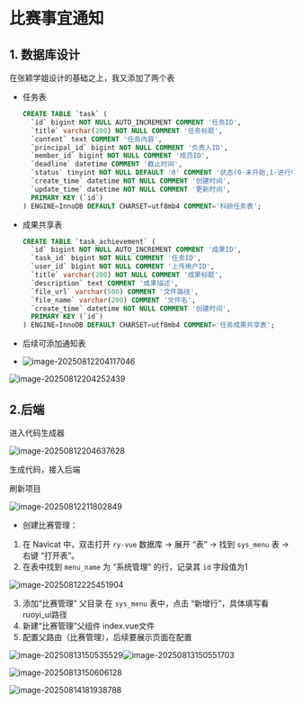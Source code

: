 # 比赛事宜通知

## 1. 数据库设计

在张颖学姐设计的基础之上，我又添加了两个表

* 任务表

  ```sql
  CREATE TABLE `task` (
    `id` bigint NOT NULL AUTO_INCREMENT COMMENT '任务ID',
    `title` varchar(200) NOT NULL COMMENT '任务标题',
    `content` text COMMENT '任务内容',
    `principal_id` bigint NOT NULL COMMENT '负责人ID',
    `member_id` bigint NOT NULL COMMENT '成员ID',
    `deadline` datetime COMMENT '截止时间',
    `status` tinyint NOT NULL DEFAULT '0' COMMENT '状态(0-未开始,1-进行中,2-已完成)',
    `create_time` datetime NOT NULL COMMENT '创建时间',
    `update_time` datetime NOT NULL COMMENT '更新时间',
    PRIMARY KEY (`id`)
  ) ENGINE=InnoDB DEFAULT CHARSET=utf8mb4 COMMENT='科研任务表';
  ```

* 成果共享表

  ```sql
  CREATE TABLE `task_achievement` (
    `id` bigint NOT NULL AUTO_INCREMENT COMMENT '成果ID',
    `task_id` bigint NOT NULL COMMENT '任务ID',
    `user_id` bigint NOT NULL COMMENT '上传用户ID',
    `title` varchar(200) NOT NULL COMMENT '成果标题',
    `description` text COMMENT '成果描述',
    `file_url` varchar(500) COMMENT '文件路径',
    `file_name` varchar(200) COMMENT '文件名',
    `create_time` datetime NOT NULL COMMENT '创建时间',
    PRIMARY KEY (`id`)
  ) ENGINE=InnoDB DEFAULT CHARSET=utf8mb4 COMMENT='任务成果共享表';
  ```

* 后续可添加通知表
* ![image-20250812204117046](C:\Users\刘佳璐\AppData\Roaming\Typora\typora-user-images\image-20250812204117046.png)

![image-20250812204252439](C:\Users\刘佳璐\AppData\Roaming\Typora\typora-user-images\image-20250812204252439.png)

## 2.后端

进入代码生成器

![image-20250812204637628](C:\Users\刘佳璐\AppData\Roaming\Typora\typora-user-images\image-20250812204637628.png)

生成代码，接入后端

刷新项目

![image-20250812211802849](C:\Users\刘佳璐\AppData\Roaming\Typora\typora-user-images\image-20250812211802849.png)

* 创建比赛管理：

1. 在 Navicat 中，双击打开 `ry-vue` 数据库 → 展开 “表” → 找到 `sys_menu` 表 → 右键 “打开表”。
2. 在表中找到 `menu_name` 为 “系统管理” 的行，记录其 `id` 字段值为1

![image-20250812225451904](C:\Users\刘佳璐\AppData\Roaming\Typora\typora-user-images\image-20250812225451904.png)

3. 添加“比赛管理” 父目录
   在 `sys_menu` 表中，点击 “新增行”，具体填写看ruoyi_ui路径
4. 新建“比赛管理”父组件 index.vue文件
5. 配置父路由（比赛管理），后续要展示页面在配置

![image-20250813150535529](C:\Users\刘佳璐\AppData\Roaming\Typora\typora-user-images\image-20250813150535529.png)![image-20250813150551703](C:\Users\刘佳璐\AppData\Roaming\Typora\typora-user-images\image-20250813150551703.png)

![image-20250813150606128](C:\Users\刘佳璐\AppData\Roaming\Typora\typora-user-images\image-20250813150606128.png)

![image-20250814181938788](C:/Users/刘佳璐/AppData/Roaming/Typora/typora-user-images/image-20250814181938788.png)
